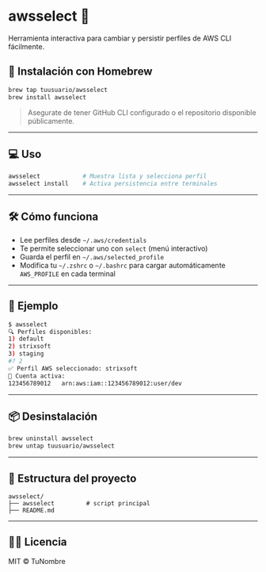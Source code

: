 # awsselect 🐘

Herramienta interactiva para cambiar y persistir perfiles de AWS CLI fácilmente.

## 🚀 Instalación con Homebrew

```bash
brew tap tuusuario/awsselect
brew install awsselect
```

> Asegurate de tener GitHub CLI configurado o el repositorio disponible públicamente.

---

## 💻 Uso

```bash
awsselect            # Muestra lista y selecciona perfil
awsselect install    # Activa persistencia entre terminales
```

---

## 🛠️ Cómo funciona

- Lee perfiles desde `~/.aws/credentials`
- Te permite seleccionar uno con `select` (menú interactivo)
- Guarda el perfil en `~/.aws/selected_profile`
- Modifica tu `~/.zshrc` o `~/.bashrc` para cargar automáticamente `AWS_PROFILE` en cada terminal

---

## 🧪 Ejemplo

```bash
$ awsselect
🔍 Perfiles disponibles:
1) default
2) strixsoft
3) staging
#? 2
✅ Perfil AWS seleccionado: strixsoft
🔐 Cuenta activa:
123456789012   arn:aws:iam::123456789012:user/dev
```

---

## 📦 Desinstalación

```bash
brew uninstall awsselect
brew untap tuusuario/awsselect
```

---

## 📁 Estructura del proyecto

```text
awsselect/
├── awsselect         # script principal
├── README.md
```

---

## 🧑‍💻 Licencia

MIT © TuNombre
